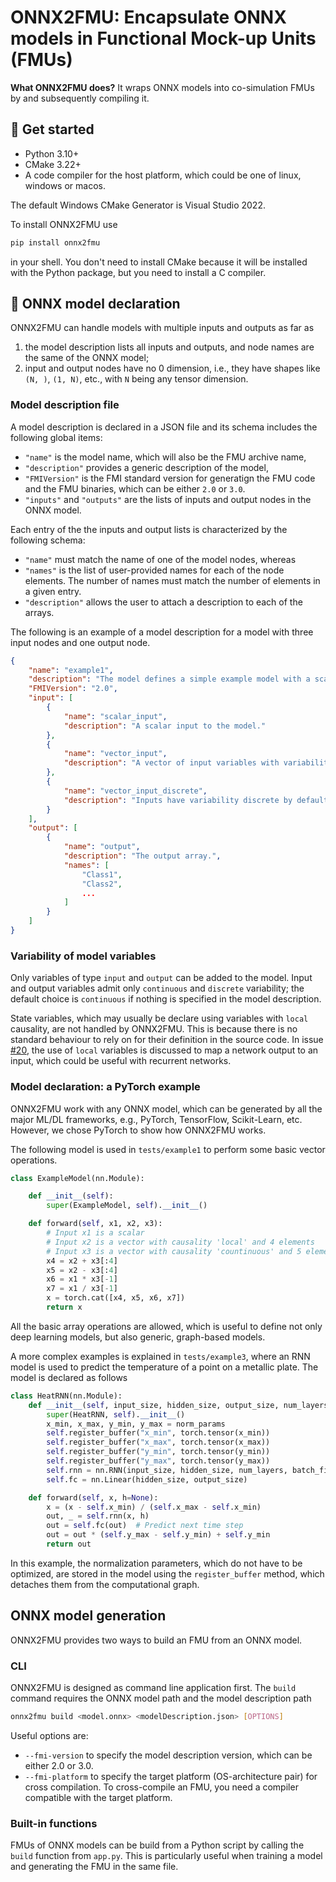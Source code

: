# ONNX2FMU: Encapsulate ONNX models in Functional Mock-up Units (FMUs)

**What ONNX2FMU does?** It wraps ONNX models into co-simulation FMUs by
and subsequently compiling it.

## 🚀 Get started

- Python 3.10+
- CMake 3.22+
- A code compiler for the host platform, which could be one of linux, windows
or macos.

The default Windows CMake Generator is Visual Studio 2022.

To install ONNX2FMU use
```bash
pip install onnx2fmu
```
in your shell.
You don't need to install CMake because it will be installed with the Python
package, but you need to install a C compiler.

## 📝 ONNX model declaration

ONNX2FMU can handle models with multiple inputs and outputs as far as
1. the model description lists all inputs and outputs, and node names are
the same of the ONNX model;
2. input and output nodes have no 0 dimension, i.e., they have shapes like
`(N, )`, `(1, N)`, etc., with `N` being any tensor dimension.

### Model description file

A model description is declared in a JSON file and its schema includes the
following global items:

- `"name"` is the model name, which will also be the FMU archive name,
- `"description"` provides a generic description of the model,
- `"FMIVersion"` is the FMI standard version for generatign the FMU code and
the FMU binaries, which can be either `2.0` or `3.0`.
- `"inputs"` and `"outputs"` are the lists of inputs and output nodes in the
ONNX model.

Each entry of the the inputs and output lists is characterized by the following
schema:

- `"name"` must match the name of one of the model nodes, whereas
- `"names"` is the list of user-provided names for each of the node elements.
The number of names must match the number of elements in a given entry.
- `"description"` allows the user to attach a description to each of the
arrays.

The following is an example of a model description for a model with three
input nodes and one output node.

```json
{
    "name": "example1",
    "description": "The model defines a simple example model with a scalar input and two vector inputs, one with 'local' variability and one with 'continuous' variability.",
    "FMIVersion": "2.0",
    "input": [
        {
            "name": "scalar_input",
            "description": "A scalar input to the model."
        },
        {
            "name": "vector_input",
            "description": "A vector of input variables with variability discrete."
        },
        {
            "name": "vector_input_discrete",
            "description": "Inputs have variability discrete by default."
        }
    ],
    "output": [
        {
            "name": "output",
            "description": "The output array.",
            "names": [
                "Class1",
                "Class2",
                ...
            ]
        }
    ]
}
```

### Variability of model variables

Only variables of type `input` and `output` can be added to the model.
Input and output variables admit only `continuous` and `discrete` variability;
the default choice is `continuous` if nothing is specified in the model
description.

State variables, which may usually be declare using variables with `local`
causality, are not handled by ONNX2FMU. This is because there is no standard
behaviour to rely on for their definition in the source code.
In issue [#20](https://github.com/micheleurbani/onnx2fmu/issues/20), the use
of `local` variables is discussed to map a network output to an input, which
could be useful with recurrent networks.

### Model declaration: a PyTorch example

ONNX2FMU work with any ONNX model, which can be generated by all the major
ML/DL frameworks, e.g., PyTorch, TensorFlow, Scikit-Learn, etc.
However, we chose PyTorch to show how ONNX2FMU works.

The following model is used in `tests/example1` to perform some basic vector
operations.
```python
class ExampleModel(nn.Module):

    def __init__(self):
        super(ExampleModel, self).__init__()

    def forward(self, x1, x2, x3):
        # Input x1 is a scalar
        # Input x2 is a vector with causality 'local' and 4 elements
        # Input x3 is a vector with causality 'countinuous' and 5 elements
        x4 = x2 + x3[:4]
        x5 = x2 - x3[:4]
        x6 = x1 * x3[-1]
        x7 = x1 / x3[-1]
        x = torch.cat([x4, x5, x6, x7])
        return x
```
All the basic array operations are allowed, which is useful to define not only
deep learning models, but also generic, graph-based models.

A more complex examples is explained in `tests/example3`, where an RNN model
is used to predict the temperature of a point on a metallic plate.
The model is declared as follows
```python
class HeatRNN(nn.Module):
    def __init__(self, input_size, hidden_size, output_size, num_layers, norm_params):
        super(HeatRNN, self).__init__()
        x_min, x_max, y_min, y_max = norm_params
        self.register_buffer("x_min", torch.tensor(x_min))
        self.register_buffer("x_max", torch.tensor(x_max))
        self.register_buffer("y_min", torch.tensor(y_min))
        self.register_buffer("y_max", torch.tensor(y_max))
        self.rnn = nn.RNN(input_size, hidden_size, num_layers, batch_first=True)
        self.fc = nn.Linear(hidden_size, output_size)

    def forward(self, x, h=None):
        x = (x - self.x_min) / (self.x_max - self.x_min)
        out, _ = self.rnn(x, h)
        out = self.fc(out)  # Predict next time step
        out = out * (self.y_max - self.y_min) + self.y_min
        return out
```
In this example, the normalization parameters, which do not have to be
optimized, are stored in the model using the `register_buffer` method, which
detaches them from the computational graph.

## ONNX model generation

ONNX2FMU provides two ways to build an FMU from an ONNX model.

### CLI

ONNX2FMU is designed as command line application first. The `build` command
requires the ONNX model path and the model description path

```bash
onnx2fmu build <model.onnx> <modelDescription.json> [OPTIONS]
```

Useful options are:
- `--fmi-version` to specify the model description version, which can be either
2.0 or 3.0.
- `--fmi-platform` to specify the target platform (OS-architecture pair) for
cross compilation. To cross-compile an FMU, you need a compiler compatible with
the target platform.

### Built-in functions

FMUs of ONNX models can be build from a Python script by calling the `build`
function from `app.py`.
This is particularly useful when training a model and generating the FMU in
the same file.